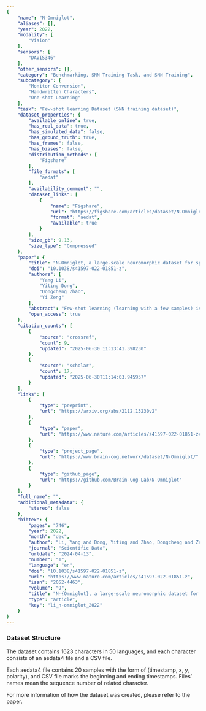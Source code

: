 ```yaml
---
{
    "name": "N-Omniglot",
    "aliases": [],
    "year": 2022,
    "modality": [
        "Vision"
    ],
    "sensors": [
        "DAVIS346"
    ],
    "other_sensors": [],
    "category": "Benchmarking, SNN Training Task, and SNN Training",
    "subcategory": [
        "Monitor Conversion",
        "Handwritten Characters",
        "One-shot Learning"
    ],
    "task": "Few-shot learning Dataset (SNN training dataset)",
    "dataset_properties": {
        "available_online": true,
        "has_real_data": true,
        "has_simulated_data": false,
        "has_ground_truth": true,
        "has_frames": false,
        "has_biases": false,
        "distribution_methods": [
            "Figshare"
        ],
        "file_formats": [
            "aedat"
        ],
        "availability_comment": "",
        "dataset_links": [
            {
                "name": "Figshare",
                "url": "https://figshare.com/articles/dataset/N-Omniglot/16821427",
                "format": "aedat",
                "available": true
            }
        ],
        "size_gb": 9.13,
        "size_type": "Compressed"
    },
    "paper": {
        "title": "N-Omniglot, a large-scale neuromorphic dataset for spatio-temporal sparse few-shot learning",
        "doi": "10.1038/s41597-022-01851-z",
        "authors": [
            "Yang Li",
            "Yiting Dong",
            "Dongcheng Zhao",
            "Yi Zeng"
        ],
        "abstract": "Few-shot learning (learning with a few samples) is one of the most important cognitive abilities of the human brain. However, the current artificial intelligence systems meet difficulties in achieving this ability. Similar challenges also exist for biologically plausible spiking neural networks (SNNs). Datasets for traditional few-shot learning domains provide few amounts of temporal information. And the absence of neuromorphic datasets has hindered the development of few-shot learning for SNNs. Here, to the best of our knowledge, we provide the first neuromorphic dataset for few-shot learning using SNNs: N-Omniglot, based on the Dynamic Vision Sensor. It contains 1,623 categories of handwritten characters, with only 20 samples per class. N-Omniglot eliminates the need for a neuromorphic dataset for SNNs with high spareness and tremendous temporal coherence. Additionally, the dataset provides a powerful challenge and a suitable benchmark for developing SNNs algorithms in the few-shot learning domain due to the chronological information of strokes. We also provide the improved nearest neighbor, convolutional network, SiameseNet, and meta-learning algorithm in the\u00a0spiking version for verification.",
        "open_access": true
    },
    "citation_counts": [
        {
            "source": "crossref",
            "count": 9,
            "updated": "2025-06-30 11:13:41.398230"
        },
        {
            "source": "scholar",
            "count": 17,
            "updated": "2025-06-30T11:14:03.945957"
        }
    ],
    "links": [
        {
            "type": "preprint",
            "url": "https://arxiv.org/abs/2112.13230v2"
        },
        {
            "type": "paper",
            "url": "https://www.nature.com/articles/s41597-022-01851-z#article-info"
        },
        {
            "type": "project_page",
            "url": "https://www.brain-cog.network/dataset/N-Omniglot/"
        },
        {
            "type": "github_page",
            "url": "https://github.com/Brain-Cog-Lab/N-Omniglot"
        }
    ],
    "full_name": "",
    "additional_metadata": {
        "stereo": false
    },
    "bibtex": {
        "pages": "746",
        "year": 2022,
        "month": "dec",
        "author": "Li, Yang and Dong, Yiting and Zhao, Dongcheng and Zeng, Yi",
        "journal": "Scientific Data",
        "urldate": "2024-04-13",
        "number": "1",
        "language": "en",
        "doi": "10.1038/s41597-022-01851-z",
        "url": "https://www.nature.com/articles/s41597-022-01851-z",
        "issn": "2052-4463",
        "volume": "9",
        "title": "N-{Omniglot}, a large-scale neuromorphic dataset for spatio-temporal sparse few-shot learning",
        "type": "article",
        "key": "li_n-omniglot_2022"
    }
}
---
```



### Dataset Structure 

The dataset contains 1623 characters in 50 languages, and each character consists of an aedata4 file and a CSV file.

Each aedata4 file contains 20 samples with the form of (timestamp, x, y, polarity), and CSV file marks the beginning and ending timestamps. Files’ names mean the sequence number of related character.

For more information of how the dataset was created, please refer to the paper.